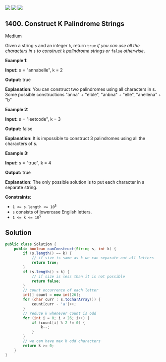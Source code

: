 [![](https://img.shields.io/github/stars/javadev/LeetCode-in-Java?label=Stars&style=flat-square)](https://github.com/javadev/LeetCode-in-Java)
[![](https://img.shields.io/github/forks/javadev/LeetCode-in-Java?label=Fork%20me%20on%20GitHub%20&style=flat-square)](https://github.com/javadev/LeetCode-in-Java/fork)
[![](https://img.shields.io/badge/-LeetCode%20in%20Kotlin-blue?style=flat-square)](https://github.com/javadev/LeetCode-in-Kotlin)

## 1400\. Construct K Palindrome Strings

Medium

Given a string `s` and an integer `k`, return `true` _if you can use all the characters in_ `s` _to construct_ `k` _palindrome strings or_ `false` _otherwise_.

**Example 1:**

**Input:** s = "annabelle", k = 2

**Output:** true

**Explanation:** You can construct two palindromes using all characters in s. Some possible constructions "anna" + "elble", "anbna" + "elle", "anellena" + "b"

**Example 2:**

**Input:** s = "leetcode", k = 3

**Output:** false

**Explanation:** It is impossible to construct 3 palindromes using all the characters of s.

**Example 3:**

**Input:** s = "true", k = 4

**Output:** true

**Explanation:** The only possible solution is to put each character in a separate string.

**Constraints:**

*   <code>1 <= s.length <= 10<sup>5</sup></code>
*   `s` consists of lowercase English letters.
*   <code>1 <= k <= 10<sup>5</sup></code>

## Solution

```java
public class Solution {
    public boolean canConstruct(String s, int k) {
        if (s.length() == k) {
            // if size is same as k we can separate out all letters
            return true;
        }
        if (s.length() < k) {
            // if size is less than it is not possible
            return false;
        }
        // count occurrence of each letter
        int[] count = new int[26];
        for (char curr : s.toCharArray()) {
            count[curr - 'a']++;
        }
        // reduce k whenever count is odd
        for (int i = 0; i < 26; i++) {
            if (count[i] % 2 != 0) {
                k--;
            }
        }
        // we can have max k odd characters
        return k >= 0;
    }
}
```